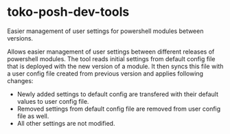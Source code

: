 # toko-posh-dev-tools
Easier management of user settings for powershell modules between versions.

Allows easier management of user settings between different releases of powershell modules.
The tool reads initial settings from default config file that is deployed with the new version of a module.
It then syncs this file with a user config file created from previous version and applies following changes:
- Newly added settings to default config are transfered with their default values to user config file.
- Removed settings from default config file are removed from user config file as well.
- All other settings are not modified.